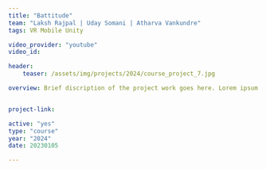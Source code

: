 ```yaml
---
title: "Battitude"
team: "Laksh Rajpal | Uday Somani | Atharva Vankundre"
tags: VR Mobile Unity

video_provider: "youtube"
video_id:

header:
    teaser: /assets/img/projects/2024/course_project_7.jpg

overview: Brief discription of the project work goes here. Lorem ipsum dolor sit amet, consectetur adipiscing elit, sed do eiusmod tempor incididunt ut labore et dolore magna aliqua. Ut enim ad minim veniam, quis nostrud exercitation ullamco laboris nisi ut aliquip ex ea commodo consequat. Duis aute irure dolor in reprehenderit in voluptate velit esse cillum dolore eu fugiat nulla pariatur. Excepteur sint occaecat cupidatat non proident, sunt in culpa qui officia deserunt mollit anim id est laborum.


project-link:

active: "yes"
type: "course"
year: "2024"
date: 20230105

---
```

